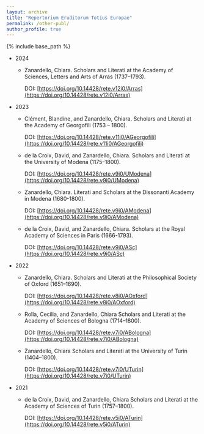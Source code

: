 ```yaml
---
layout: archive
title: "Repertorium Eruditorum Totius Europae"
permalink: /other-publ/
author_profile: true
---
```


{% include base_path %}

* 2024
    * Zanardello, Chiara. Scholars and Literati at the Academy of Sciences, Letters and Arts of Arras (1737–1793).
      
      DOI: [https://doi.org/10.14428/rete.v12i0/Arras](https://doi.org/10.14428/rete.v12i0/Arras)
* 2023
    * Clément, Blandine, and Zanardello, Chiara. Scholars and Literati at the Academy of Georgofili (1753 – 1800).
      
      DOI: [https://doi.org/10.14428/rete.v11i0/AGeorgofili](https://doi.org/10.14428/rete.v11i0/AGeorgofili)
      
    * de la Croix, David, and Zanardello, Chiara. Scholars and Literati at the University of Modena (1175–1800).
      
      DOI: [https://doi.org/10.14428/rete.v9i0/UModena](https://doi.org/10.14428/rete.v9i0/UModena)
      
    * Zanardello, Chiara. Literati and Scholars at the Dissonanti Academy in Modena (1680-1800).
      
      DOI: [https://doi.org/10.14428/rete.v9i0/AModena](https://doi.org/10.14428/rete.v9i0/AModena)
      
    * de la Croix, David, and Zanardello, Chiara. Scholars at the Royal Academy of Sciences in Paris (1666-1793).
      
      DOI: [https://doi.org/10.14428/rete.v9i0/ASc](https://doi.org/10.14428/rete.v9i0/ASc)
* 2022
    * Zanardello, Chiara. Scholars and Literati at the Philosophical Society of Oxford (1651–1690).
 
      DOI: [https://doi.org/10.14428/rete.v8i0/AOxford](https://doi.org/10.14428/rete.v8i0/AOxford)

    * Rolla, Cecilia, and Zanardello, Chiara Scholars and Literati at the Academy of Sciences of Bologna (1714–1800).
 
      DOI: [https://doi.org/10.14428/rete.v7i0/ABologna](https://doi.org/10.14428/rete.v7i0/ABologna)

    * Zanardello, Chiara Scholars and Literati at the University of Turin (1404–1800).
 
      DOI: [https://doi.org/10.14428/rete.v7i0/UTurin](https://doi.org/10.14428/rete.v7i0/UTurin)
* 2021
    * de la Croix, David, and Zanardello, Chiara Scholars and Literati at the Academy of Sciences of Turin (1757–1800).

      DOI: [https://doi.org/10.14428/rete.v5i0/ATurin](https://doi.org/10.14428/rete.v5i0/ATurin)

      
